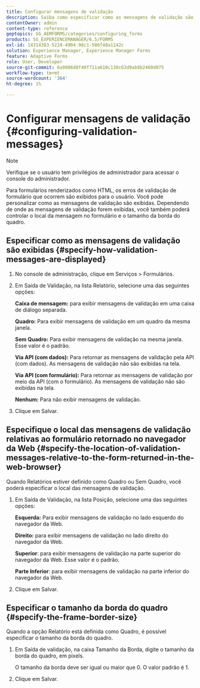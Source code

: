 ```yaml
---
title: Configurar mensagens de validação
description: Saiba como especificar como as mensagens de validação são exibidas e sua localização relativa ao formulário retornado no navegador da Web.
contentOwner: admin
content-type: reference
geptopics: SG_AEMFORMS/categories/configuring_forms
products: SG_EXPERIENCEMANAGER/6.5/FORMS
exl-id: 14314383-5228-4904-98c1-586f48a1142c
solution: Experience Manager, Experience Manager Forms
feature: Adaptive Forms
role: User, Developer
source-git-commit: 6a9806d8f40f711a610c130c63d9ab9b2460d075
workflow-type: tm+mt
source-wordcount: '364'
ht-degree: 1%

---
```


# Configurar mensagens de validação {#configuring-validation-messages}

>[!NOTE]
> 
> Verifique se o usuário tem privilégios de administrador para acessar o console do administrador.

Para formulários renderizados como HTML, os erros de validação de formulário que ocorrem são exibidos para o usuário. Você pode personalizar como as mensagens de validação são exibidas. Dependendo de onde as mensagens de validação forem exibidas, você também poderá controlar o local da mensagem no formulário e o tamanho da borda do quadro.

## Especificar como as mensagens de validação são exibidas {#specify-how-validation-messages-are-displayed}

1. No console de administração, clique em Serviços > Formulários.
1. Em Saída de Validação, na lista Relatório, selecione uma das seguintes opções:

   **Caixa de mensagem:** para exibir mensagens de validação em uma caixa de diálogo separada.

   **Quadro:** Para exibir mensagens de validação em um quadro da mesma janela.

   **Sem Quadro:** Para exibir mensagens de validação na mesma janela. Esse valor é o padrão.

   **Via API (com dados):** Para retornar as mensagens de validação pela API (com dados). As mensagens de validação não são exibidas na tela.

   **Via API (com formulário):** Para retornar as mensagens de validação por meio da API (com o formulário). As mensagens de validação não são exibidas na tela.

   **Nenhum:** Para não exibir mensagens de validação.

1. Clique em Salvar.

## Especifique o local das mensagens de validação relativas ao formulário retornado no navegador da Web {#specify-the-location-of-validation-messages-relative-to-the-form-returned-in-the-web-browser}

Quando Relatórios estiver definido como Quadro ou Sem Quadro, você poderá especificar o local das mensagens de validação.

1. Em Saída de Validação, na lista Posição, selecione uma das seguintes opções:

   **Esquerda:** Para exibir mensagens de validação no lado esquerdo do navegador da Web.

   **Direito:** para exibir mensagens de validação no lado direito do navegador da Web.

   **Superior**: para exibir mensagens de validação na parte superior do navegador da Web. Esse valor é o padrão.

   **Parte Inferior**: para exibir mensagens de validação na parte inferior do navegador da Web.

1. Clique em Salvar.

## Especificar o tamanho da borda do quadro {#specify-the-frame-border-size}

Quando a opção Relatório está definida como Quadro, é possível especificar o tamanho da borda do quadro.

1. Em Saída de validação, na caixa Tamanho da Borda, digite o tamanho da borda do quadro, em pixels.

   O tamanho da borda deve ser igual ou maior que 0. O valor padrão é 1.

1. Clique em Salvar.
